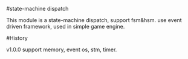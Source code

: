 #state-machine dispatch

This module is a state-machine dispatch, support fsm&hsm.
use event driven framework, used in simple game engine.

#History

v1.0.0	support memory, event os, stm, timer.
